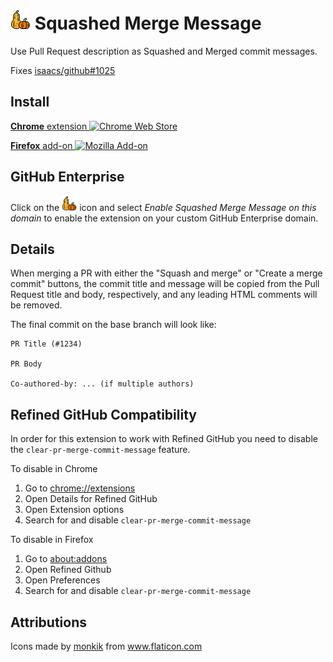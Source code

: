 # <img src="squash.svg" width="32" height="32"> Squashed Merge Message

Use Pull Request description as Squashed and Merged commit messages.

Fixes [isaacs/github#1025](https://github.com/isaacs/github/issues/1025)

## Install

[**Chrome** extension ![Chrome Web Store](https://img.shields.io/chrome-web-store/v/kgabfelbdpeifcemndligpdfddhbbmfm.svg?label=%20)](https://chrome.google.com/webstore/detail/kgabfelbdpeifcemndligpdfddhbbmfm/)

[**Firefox** add-on ![Mozilla Add-on](https://img.shields.io/amo/v/squashed-merge-message.svg?label=%20)](https://addons.mozilla.org/en-US/firefox/addon/squashed-merge-message/)

## GitHub Enterprise

Click on the <img src="squash.svg" width="24" height="24"> icon and select
*Enable Squashed Merge Message on this domain* to enable the extension on your
custom GitHub Enterprise domain.

## Details

When merging a PR with either the "Squash and merge" or "Create a merge commit"
buttons, the commit title and message will be copied from the Pull Request title
and body, respectively, and any leading HTML comments will be removed.

The final commit on the base branch will look like:

    PR Title (#1234)

    PR Body

    Co-authored-by: ... (if multiple authors)

## Refined GitHub Compatibility

In order for this extension to work with Refined GitHub you need to disable the
`clear-pr-merge-commit-message` feature.

To disable in Chrome

1. Go to [chrome://extensions](chrome://extensions)
2. Open Details for Refined GitHub
3. Open Extension options
4. Search for and disable `clear-pr-merge-commit-message`

To disable in Firefox

1. Go to [about:addons](about:addons)
2. Open Refined Github
3. Open Preferences
4. Search for and disable `clear-pr-merge-commit-message`

## Attributions
Icons made by <a href="https://www.flaticon.com/authors/monkik" title="monkik">monkik</a> from <a href="https://www.flaticon.com/" title="Flaticon"> www.flaticon.com</a>
